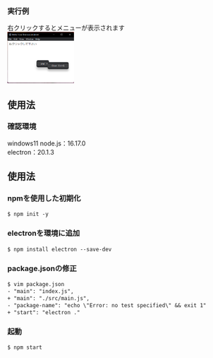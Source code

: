 ### 実行例
右クリックするとメニューが表示されます  
<img src="images/cap.png" width="30%">  

## 使用法 
### 確認環境
windows11
node.js：16.17.0  
electron：20.1.3  

## 使用法 
### npmを使用した初期化 
```
$ npm init -y
```
### electronを環境に追加
```
$ npm install electron --save-dev
```
### package.jsonの修正
```
$ vim package.json
- "main": "index.js",
+ "main": "./src/main.js",
- "package-name": "echo \"Error: no test specified\" && exit 1"
+ "start": "electron ."
```
### 起動
```
$ npm start
```
